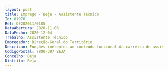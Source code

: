 ```yaml
--- 
layout: post
title: Emprego - Beja - Assistente Técnico
Id: 81976
Ref: OE202011/0185
DataAbertura: 2020-11-06
DataFecho: 2020-12-04
Trabalho: Assistente Técnico
Empregador: Direção-Geral do Território
Descricao: Funções inerentes ao conteúdo funcional da carreira de assistente técnico no âmbito das competências da Delegação Regional do Alentejo, preferencialmente  Expediente  Arquivo  Atendimento ao público  outras funções que se revelem necessárias no âmbito das competências da delegação, nomeadamente nas áreas de cadastro, sistemas de informação geográfica e topografia.
CodigoPostal: 7800-397 BEJA
Concelho: Beja
Distrito: Beja
--- 
```

